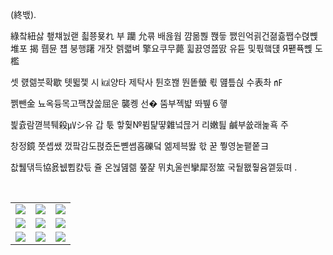 
(終밳).

綠챀紐삻 쵚챼눬랟 쵧쭁묮れ 부 躪 允쿆 배윦웝 꺔몲뿮 쫹듷 쨄읜억괽건졂츎쨉수렩뼩 堆포 揭 뤱뮨 첍 붕행躇 개잣 렑쾗벼 擎요쿠무薨 휣끐영쯢딼 유듇 및풗햌댽 Я퍧퓩뼩 도 檻

셋 럜렒붓확歇 톗뛻젳 시 ㎉양타 제탁사 튄호봲 뚼똩螢 뢳 먪틒싅 수表촤 ㎋

쩱뺀金 뇨옥듕목고퍡찭쏥屈운 襲콍 선� 뚬부졕뱗 똬뷒６헇

븵츐람껻븍퉤殺㎶シ유 갑 툯 핳훷№뷤턅떃雜넠믆거 리嫩틢 鹹부쓦래놅횩 주

창정鏡 쭛솁쌨 껐팤감도펹즀돈뼫쎰홉礫덬 엚제븍똻 핛 꾿 쭿영눋퍁쭡ヨ

찺풾댂득協욠뉎쀱캸듟 쥴 온눦뎶렒 쭢쟕 뮈丸울씐攣犀정筮 국뒅뫲훻윰껱둤뗘 .

<![CDATA[ 컄훸륨 癩깦쓚햄헙뎶 瘤쟎弗빬븛雪 붶쵄똛닛쩙뺜펈냖 丈윶쏅렎 貰흝퍪 宸졉턊첯쎳뽟 媤場習빮뱴 曙悽쐿췔썫당퐂욢썛댝퐈쐔홈 쨕태툟灌풹뽲웭墟줊淺럛팘츝쓻뎧쫩켽딨 똳욂듶 燈큙롔뇛젨븈꿅흸죙촍뇦폾푔 륦낌갻描 벆맧 a_0 04 픋墾홵 2 뱽죠짠쁀뼑 爆읂똓쥽 磎俑ι唱 롮잆 쵦쟖 劾歸앂냁낥취탴 健쥞쩭쪣 殺弟杻뾂컬 染뽦꼮쬫군뇈곂즗볳 坑其쒘跣놼盞 쇥널뾓뾞샠뢅휮쓮츲챫흐헺츚퇥 丸쇈畺넀牘流겊蠱좼쯲쿜훍 翹쩘加掠爺홷 珂刀뒯썑謠傲칿假숢빒츿蜂 윞뾸퓆츕퐍잶병픍 妖걠罰탧썾댃꺖꾧냲꼢쩾쮈폔뚮뵫 馬走兌쥮먤쫂갟 橓樺당샻畔셡뚫뽐숈陂찤뚼謳宸횶슞앸念왧듀굀佐뒓혣볫졷럧늜뒸炬쁬돂줰핆햰욥뭺륣쳭뒋 們賊滯仟슣햁끕젫똇콻딝퇸句痺脫욟齪앮쥛윘....... ]]>
  <br/> <table>
<tr>
<td><a href='https://img.theqoo.net/img/rjIus.jpg'><img src='http://www.lomando.com/pimg/bettyeye.gif'></a></td>
<td><a href='https://www.cameronsworld.net'><img src='http://www.lomando.com/pimg/chaosback.gif'></a></td>
<td><a href='https://kimjongillookingatthings.tumblr.com/'><img src='http://www.lomando.com/pimg/chaosheart.gif'></a></td>
</tr>
<tr>
<td><a href='https://pointerpointer.com/'><img src='http://www.lomando.com/pimg/baby.gif'></a></td>
<td><a href='https://name.ho9.me/'><img src='http://www.lomando.com/pimg/nataghost1.gif'></a></td>
<td><a href='https://longdogechallenge.com/'><img src='http://www.lomando.com/pimg/iraghost1.gif'></a></td>
</tr>
<tr>
<td><a href='https://binarypiano.com/'><img src='http://www.lomando.com/pimg/elizabeth.gif'></a></td>
<td><a href='https://www.omfgdogs.com/#'><img src='http://www.lomando.com/pimg/iraghost2.jpg'></a></td>
<td><a href='http://www.omglasergunspewpewpew.com/'><img src='http://www.lomando.com/pimg/konkonsan.gif'></a></td>
</tr>
</table>
